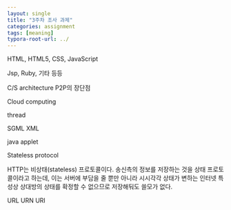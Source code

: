 ```yaml
---
layout: single
title: "3주차 조사 과제"
categories: assignment
tags: [meaning]
typora-root-url: ../
---
```




HTML, HTML5, CSS, JavaScript

Jsp, Ruby, 기타 등등



C/S architecture P2P의 장단점



Cloud computing

thread

SGML XML

java applet



Stateless protocol

HTTP는 비상태(stateless) 프로토콜이다. 송신측의 정보를 저장하는 것을 상태 프로토콜이라고 하는데, 이는 서버에 부담을 줄 뿐만 아니라 시시각각 상태가 변하는 인터넷 특성상 상대방의 상태를 확정할 수 없으므로 저장해둬도 쓸모가 없다.



URL URN URI

